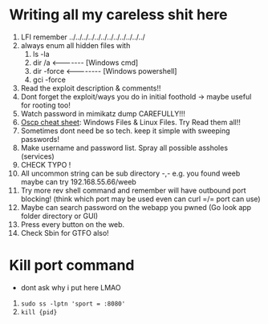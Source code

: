 # Writing all my careless shit here
1. LFI remember ../../../../../../../../../../../../ 
2. always enum all hidden files with 
   1. ls -la 
   2. dir /a <------- [Windows cmd]
   3. dir -force <-------- [Windows powershell]
   4. gci -force
3. Read the exploit description & comments!!
4. Dont forget the exploit/ways you do in initial foothold -> maybe useful for rooting too!
5. Watch password in mimikatz dump CAREFULLY!!! 
6. [Oscp cheat sheet](https://github.com/0xsyr0/OSCP): Windows Files & Linux Files. Try Read them all!!
7. Sometimes dont need be so tech. keep it simple with sweeping passwords!
8. Make username and password list. Spray all possible assholes (services)
9. CHECK TYPO !
10. All uncommon string can be sub directory -,- e.g. you found weeb maybe can try 192.168.55.66/weeb  
11. Try more rev shell command and remember will have outbound port blocking! (think which port may be used even can curl =/= port can use)
12. Maybe can search password on the webapp you pwned (Go look app folder directory or GUI)
13. Press every button on the web.
14. Check Sbin for GTFO also!

# Kill port command
- dont ask why i put here LMAO
1. ```sudo ss -lptn 'sport = :8080'```
2. ``` kill {pid} ```